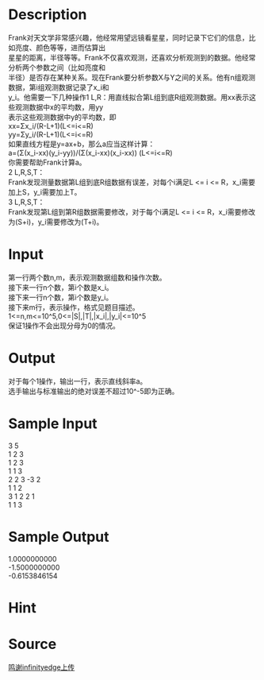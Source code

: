 
# Description

<div class="content"><div>Frank对天文学非常感兴趣，他经常用望远镜看星星，同时记录下它们的信息，比如亮度、颜色等等，进而估算出</div>
<div>星星的距离，半径等等。Frank不仅喜欢观测，还喜欢分析观测到的数据。他经常分析两个参数之间（比如亮度和</div>
<div>半径）是否存在某种关系。现在Frank要分析参数X与Y之间的关系。他有n组观测数据，第i组观测数据记录了x_i和</div>
<div>y_i。他需要一下几种操作1 L,R：用直线拟合第L组到底R组观测数据。用xx表示这些观测数据中x的平均数，用yy</div>
<div>表示这些观测数据中y的平均数，即</div>
<div>xx=Σx_i/(R-L+1)(L&lt;=i&lt;=R)</div>
<div>yy=Σy_i/(R-L+1)(L&lt;=i&lt;=R)</div>
<div>如果直线方程是y=ax+b，那么a应当这样计算：</div>
<div>a=(Σ(x_i-xx)(y_i-yy))/(Σ(x_i-xx)(x_i-xx)) (L&lt;=i&lt;=R)</div>
<div>你需要帮助Frank计算a。</div>
<div>2 L,R,S,T：</div>
<div>Frank发现测量数据第L组到底R组数据有误差，对每个i满足L &lt;= i &lt;= R，x_i需要加上S，y_i需要加上T。</div>
<div>3 L,R,S,T：</div>
<div>Frank发现第L组到第R组数据需要修改，对于每个i满足L &lt;= i &lt;= R，x_i需要修改为(S+i)，y_i需要修改为(T+i)。</div>
<div></div></div>

# Input

<div class="content"><div>第一行两个数n,m，表示观测数据组数和操作次数。</div>
<div>接下来一行n个数，第i个数是x_i。</div>
<div>接下来一行n个数，第i个数是y_i。</div>
<div>接下来m行，表示操作，格式见题目描述。</div>
<div>1&lt;=n,m&lt;=10^5,0&lt;=|S|,|T|,|x_i|,|y_i|&lt;=10^5</div>
<div>保证1操作不会出现分母为0的情况。</div>
<div></div></div>

# Output

<div class="content"><div>对于每个1操作，输出一行，表示直线斜率a。</div>
<div>选手输出与标准输出的绝对误差不超过10^-5即为正确。</div>
<div></div></div>

# Sample Input

<div class="content"><span class="sampledata">3 5<br/>
1 2 3<br/>
1 2 3<br/>
1 1 3<br/>
2 2 3 -3 2<br/>
1 1 2<br/>
3 1 2 2 1<br/>
1 1 3</span></div>

# Sample Output

<div class="content"><span class="sampledata">1.0000000000<br/>
-1.5000000000<br/>
-0.6153846154</span></div>

# Hint

<div class="content"><p></p></div>

# Source

<div class="content"><p><a href="problemset.php?search=鸣谢infinityedge上传">鸣谢infinityedge上传</a></p></div>

